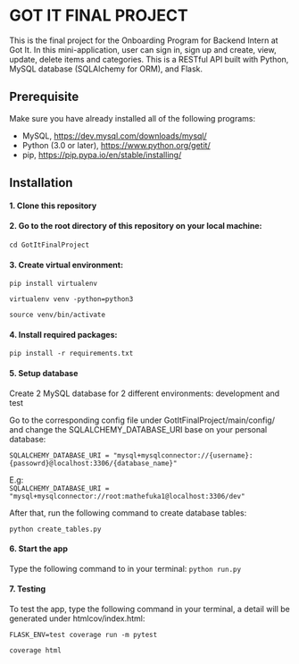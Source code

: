 # **GOT IT FINAL PROJECT**

This is the final project for the Onboarding Program for Backend Intern 
at Got It. In this mini-application, user can sign in, sign up and 
create, view, update, delete items and categories. This is a RESTful API 
built with Python, MySQL database (SQLAlchemy for ORM), and Flask.



## Prerequisite

Make sure you have already installed all of the following programs:
+ MySQL, https://dev.mysql.com/downloads/mysql/
+ Python (3.0 or later), https://www.python.org/getit/
+ pip, https://pip.pypa.io/en/stable/installing/

## Installation
#### 1. Clone this repository
#### 2. Go to the root directory of this repository on your local machine:
`cd GotItFinalProject`
   
#### 3. Create virtual environment:

   `pip install virtualenv`
   
   `virtualenv venv -python=python3`

   `source venv/bin/activate`

#### 4. Install required packages:
   
   `pip install -r requirements.txt`

#### 5. Setup database

Create 2 MySQL database for 2 different environments: development and test

Go to the corresponding config file under GotItFinalProject/main/config/ and
change the SQLALCHEMY_DATABASE_URI base on your personal database:

   `SQLALCHEMY_DATABASE_URI = "mysql+mysqlconnector://{username}:{passowrd}@localhost:3306/{database_name}"`

E.g:    
`SQLALCHEMY_DATABASE_URI = "mysql+mysqlconnector://root:mathefuka1@localhost:3306/dev"`

After that, run the following command to create database tables:

`python create_tables.py`

#### 6. Start the app

Type the following command to in your terminal:
`python run.py`

#### 7. Testing

To test the app, type the following command in your terminal, a detail 
will be generated under htmlcov/index.html:

`FLASK_ENV=test coverage run -m pytest`

`coverage html`



